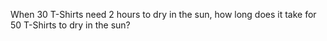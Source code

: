 When 30 T-Shirts need 2 hours to dry in the sun, how long does it take for 50 T-Shirts to dry in the sun?